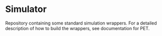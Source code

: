 # Simulator
Repository containing some standard simulation wrappers. For a detailed description of how to build the wrappers,
see documentation for PET.
